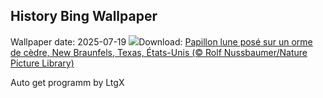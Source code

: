 ## History Bing Wallpaper
Wallpaper date: 2025-07-19
![](https://www.bing.com/th?id=OHR.MothWeek_FR-CA0504189694_UHD.jpg&w=1000)Download: [Papillon lune posé sur un orme de cèdre, New Braunfels, Texas, États-Unis (© Rolf Nussbaumer/Nature Picture Library)](https://www.bing.com/th?id=OHR.MothWeek_FR-CA0504189694_UHD.jpg)

Auto get programm by LtgX
